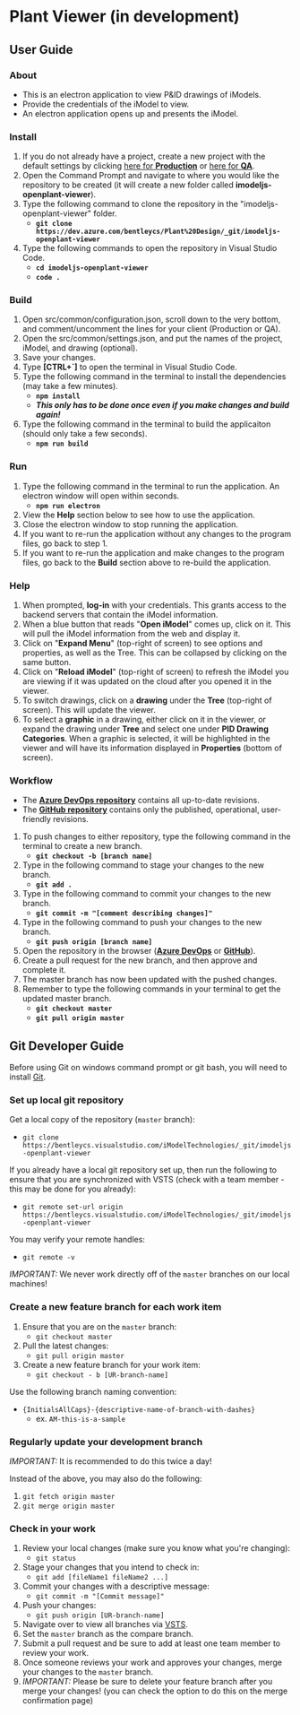 # **Plant Viewer (in development)**

## **User Guide**

### **About**

- This is an electron application to view P&ID drawings of iModels.
- Provide the credentials of the iModel to view.
- An electron application opens up and presents the iModel.

### **Install**

1. If you do not already have a project, create a new project with the default settings by clicking [here for **Production**](https://imodeljs.github.io/iModelJs-docs-output/getting-started/registration-dashboard/) or [here for **QA**](http://builds.bentley.com/prgbuilds/AzureBuilds/iModelJsDocs/public/getting-started/registration-dashboard/).
2. Open the Command Prompt and navigate to where you would like the repository to be created (it will create a new folder called **imodeljs-openplant-viewer**).
3. Type the following command to clone the repository in the "imodeljs-openplant-viewer" folder.
   - **`git clone https://dev.azure.com/bentleycs/Plant%20Design/_git/imodeljs-openplant-viewer`**
4. Type the following commands to open the repository in Visual Studio Code.
   - **`cd imodeljs-openplant-viewer`**
   - **`code .`**

### **Build**

1. Open src/common/configuration.json, scroll down to the very bottom, and comment/uncomment the lines for your client (Production or QA).
2. Open the src/common/settings.json, and put the names of the project, iModel, and drawing (optional).
3. Save your changes.
4. Type **[CTRL+`]** to open the terminal in Visual Studio Code.
5. Type the following command in the terminal to install the dependencies (may take a few minutes).
   - **`npm install`**
   - **_This only has to be done once even if you make changes and build again!_**
6. Type the following command in the terminal to build the applicaiton (should only take a few seconds).
   - **`npm run build`**

### **Run**

1. Type the following command in the terminal to run the application. An electron window will open within seconds.
   - **`npm run electron`**
2. View the **Help** section below to see how to use the application.
3. Close the electron window to stop running the application.
4. If you want to re-run the application without any changes to the program files, go back to step 1.
5. If you want to re-run the application and make changes to the program files, go back to the **Build** section above to re-build the application.

### **Help**

1. When prompted, **log-in** with your credentials. This grants access to the backend servers that contain the iModel information.
2. When a blue button that reads "**Open iModel**" comes up, click on it. This will pull the iModel information from the web and display it.
3. Click on "**Expand Menu**" (top-right of screen) to see options and properties, as well as the Tree. This can be collapsed by clicking on the same button.
4. Click on "**Reload iModel**" (top-right of screen) to refresh the iModel you are viewing if it was updated on the cloud after you opened it in the viewer.
5. To switch drawings, click on a **drawing** under the **Tree** (top-right of screen). This will update the viewer.
6. To select a **graphic** in a drawing, either click on it in the viewer, or expand the drawing under **Tree** and select one under **PID Drawing Categories**. When a graphic is selected, it will be highlighted in the viewer and will have its information displayed in **Properties** (bottom of screen).

### **Workflow**

- The [**Azure DevOps repository**](https://dev.azure.com/bentleycs/Plant%20Design/_git/imodeljs-openplant-viewer) contains all up-to-date revisions.
- The [**GitHub repository**](https://github.com/openplanttools/ElectronPlantViewer) contains only the published, operational, user-friendly revisions.

1. To push changes to either repository, type the following command in the terminal to create a new branch.
   - **`git checkout -b [branch name]`**
2. Type in the following command to stage your changes to the new branch.
   - **`git add .`**
3. Type in the following command to commit your changes to the new branch.
   - **`git commit -m "[comment describing changes]"`**
4. Type in the following command to push your changes to the new branch.
   - **`git push origin [branch name]`**
5. Open the repository in the browser ([**Azure DevOps**](https://dev.azure.com/bentleycs/Plant%20Design/_git/imodeljs-openplant-viewer) or [**GitHub**](https://github.com/openplanttools/ElectronPlantViewer)).
6. Create a pull request for the new branch, and then approve and complete it.
7. The master branch has now been updated with the pushed changes.
8. Remember to type the following commands in your terminal to get the updated master branch.
   - **`git checkout master`**
   - **`git pull origin master`**

## **Git Developer Guide**

Before using Git on windows command prompt or git bash, you will need to install [Git](https://git-scm.com/book/en/v2/Getting-Started-Installing-Git).

### **Set up local git repository**

Get a local copy of the repository (`master` branch):

- `git clone https://bentleycs.visualstudio.com/iModelTechnologies/_git/imodeljs-openplant-viewer`

If you already have a local git repository set up, then run the following to ensure that you are synchronized with VSTS (check with a team member - this may be done for you already):

- `git remote set-url origin https://bentleycs.visualstudio.com/iModelTechnologies/_git/imodeljs-openplant-viewer`

You may verify your remote handles:

- `git remote -v`

*IMPORTANT:* We never work directly off of the `master` branches on our local machines!

### **Create a new feature branch for each work item**

1. Ensure that you are on the `master` branch:
   - `git checkout master`
2. Pull the latest changes:
   - `git pull origin master`
3. Create a new feature branch for your work item:
   - `git checkout - b [UR-branch-name]`

Use the following branch naming convention:

- `{InitialsAllCaps}-{descriptive-name-of-branch-with-dashes}`
  - ex. `AM-this-is-a-sample`

### **Regularly update your development branch**

*IMPORTANT:* It is recommended to do this twice a day!

Instead of the above, you may also do the following:

1. `git fetch origin master`
2. `git merge origin master`

### **Check in your work**

1. Review your local changes (make sure you know what you're changing):
   - `git status`
2. Stage your changes that you intend to check in:
   - `git add [fileName1 fileName2 ...]`
3. Commit your changes with a descriptive message:
   - `git commit -m "[Commit message]"`
4. Push your changes:
   - `git push origin [UR-branch-name]`
5. Navigate over to view all branches via [VSTS](https://bentleycs.visualstudio.com/iModelTechnologies/_git/imodeljs-openplant-viewer).
6. Set the `master` branch as the compare branch.
7. Submit a pull request and be sure to add at least one team member to review your work.
8. Once someone reviews your work and approves your changes, merge your changes to the `master` branch.
9. *IMPORTANT:* Please be sure to delete your feature branch after you merge your changes! (you can check the option to do this on the merge confirmation page)
